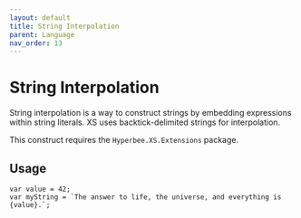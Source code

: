 ```yaml
---
layout: default
title: String Interpolation
parent: Language
nav_order: 13
---
```


# String Interpolation

String interpolation is a way to construct strings by embedding expressions within string literals. XS uses backtick-delimited strings for interpolation.

This construct requires the `Hyperbee.XS.Extensions` package.

## Usage

```xs
var value = 42;
var myString = `The answer to life, the universe, and everything is {value}.`;
```
